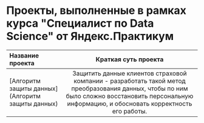 # Проекты, выполненные в рамках курса "Специалист по Data Science" от Яндекс.Практикум

|Название проекта |Краткая суть проекта|
|:----------------|:------------------:|
| [Алгоритм защиты данных](Алгоритм защиты данных) |Защитить данные клиентов страховой компании - разработать такой метод преобразования данных, чтобы по ним было сложно восстановить персональную информацию, и обосновать корректность его работы. |
